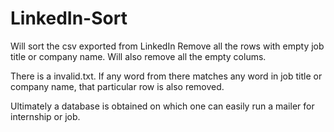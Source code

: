 # LinkedIn-Sort

Will sort the csv exported from LinkedIn
Remove all the rows with empty job title
or company name. Will also remove all 
the empty colums. 

There is a invalid.txt. If any word from 
there matches any word in job title or 
company name, that particular row is also 
removed. 

Ultimately a database is obtained on which 
one can easily run a mailer for internship 
or job.
